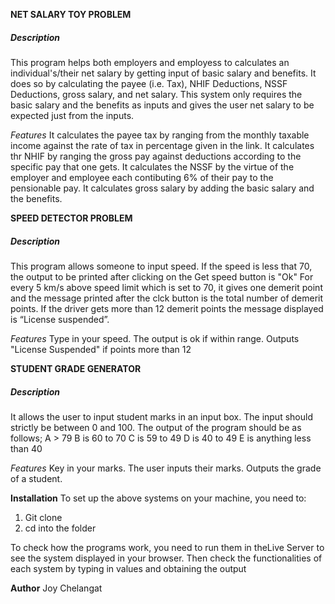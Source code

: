 **NET SALARY TOY PROBLEM**
##### Description
This program helps both employers and employess to calculates an individual's/their net salary by getting input of basic salary and benefits.
It does so by calculating the payee (i.e. Tax), NHIF Deductions, NSSF Deductions, gross salary, and net salary.
This system only requires the basic salary and the benefits as inputs and gives the user net salary to be expected just from the inputs.

*Features*
It calculates the payee tax by ranging from the monthly taxable income against the rate of tax in percentage given in the link.
It calculates thr NHIF by ranging the gross pay against deductions according to the specific pay that one gets.
It calculates the NSSF by the virtue of the employer and employee each contibuting 6% of their pay to the pensionable pay.
It calculates gross salary by adding the basic salary and the benefits.




**SPEED DETECTOR PROBLEM**
##### Description
This program allows someone to input speed.
If the speed is less that 70, the output to be printed after clicking on the Get speed button is "Ok"
For every 5 km/s above speed limit which is set to 70, it gives one demerit point and the message printed after the clck button is the total number of demerit points.
If the driver gets more than 12 demerit points the message displayed is “License suspended”. 


*Features*
Type in your speed.
The output is ok if within range.
Outputs "License Suspended" if points more than 12




**STUDENT GRADE GENERATOR**
##### Description
It allows the user to input student marks in an input box.
The input should strictly be between 0 and 100.
The output of the program should be as follows;
A > 79
B is 60 to 70
C is 59 to 49
D is 40 to 49
E is anything less than 40


*Features*
Key in your marks. The user inputs their marks.
Outputs the grade of a student.


**Installation**
To set up the above systems on your machine, you need to:
1. Git clone
2. cd into the folder

To check how the programs work, you need to run them in theLive Server to see the system displayed in your browser.
Then check the functionalities of each system by typing in values and obtaining the output


**Author**
Joy Chelangat
